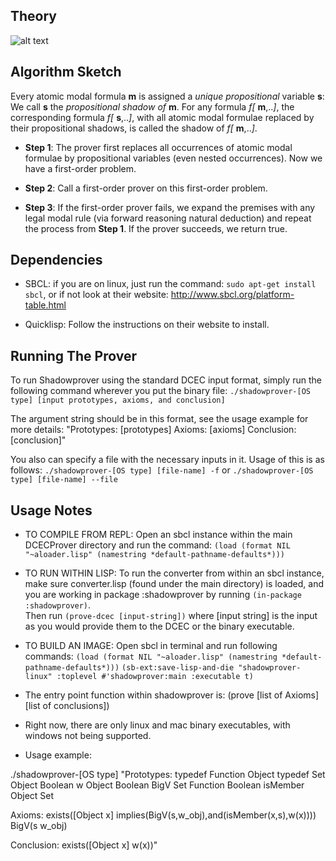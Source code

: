 ## Theory

![alt text](http://www.naveensundarg.com/images/shadow.png "shadow")

## Algorithm Sketch

Every atomic modal formula **m** is assigned a _unique propositional_
   variable **s**: We call **s** the *propositional shadow of* **m**. For any
   formula *f[* **m**,..*]*, the corresponding formula *f[* **s**,..*]*, with all atomic
   modal formulae replaced by their propositional shadows,  is called
   the shadow of *f[* **m**,..*]*.
			 
* **Step 1**: The prover first replaces all occurrences of atomic
             modal formulae by propositional variables (even nested
             occurrences).  Now we have a first-order problem.

* **Step 2**:  Call a first-order prover on this first-order problem.

* **Step 3**: If the first-order prover fails, we expand the premises with
 any legal modal rule (via forward reasoning natural deduction) and
 repeat the process from **Step 1**. If the prover succeeds, we return
 true.

## Dependencies 

* SBCL: if you are on linux, just run the command: `sudo apt-get install sbcl`, or if not look at their 
website: http://www.sbcl.org/platform-table.html

* Quicklisp: Follow the instructions on their website to install.


## Running The Prover

To run Shadowprover using the standard DCEC input format, simply run the following command wherever
you put the binary file:
`./shadowprover-[OS type] [input prototypes, axioms, and conclusion]`

The argument string should be in this format, see the usage example for more details:
"Prototypes:
[prototypes]
Axioms:
[axioms]
Conclusion:
[conclusion]"

You also can specify a file with the necessary inputs in it. Usage of this is as follows:
`./shadowprover-[OS type] [file-name] -f`
or
`./shadowprover-[OS type] [file-name] --file`

## Usage Notes

* TO COMPILE FROM REPL: 
Open an sbcl instance within the main DCECProver directory and run the command:
`(load (format NIL "~aloader.lisp" (namestring *default-pathname-defaults*)))`

* TO RUN WITHIN LISP:
To run the converter from within an sbcl instance, make sure converter.lisp (found under the main 
directory) is loaded, and you are working in package :shadowprover by running `(in-package :shadowprover)`.  
Then run `(prove-dcec [input-string])` where [input string] is the input as you would provide them 
to the DCEC or the binary executable.

* TO BUILD AN IMAGE:
Open sbcl in terminal and run following commands:
`(load (format NIL "~aloader.lisp" (namestring *default-pathname-defaults*)))`
`(sb-ext:save-lisp-and-die "shadowprover-linux" :toplevel #'shadowprover:main :executable t)`

* The entry point function within shadowprover is: (prove [list of Axioms] [list of conclusions])

* Right now, there are only linux and mac binary executables, with windows not being supported.

* Usage example:

./shadowprover-[OS type] "Prototypes:
typedef Function Object
typedef Set Object
Boolean w Object
Boolean BigV Set Function
Boolean isMember Object Set

Axioms:
exists([Object x] implies(BigV(s,w_obj),and(isMember(x,s),w(x))))
BigV(s w_obj)

Conclusion:
exists([Object x] w(x))"